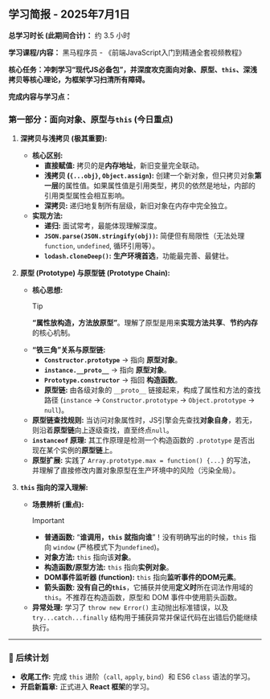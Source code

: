 ## 学习简报 - 2025年7月1日

**总学习时长 (此期间合计)：** 约 3.5 小时

**学习课程/内容：** 黑马程序员 - 《前端JavaScript入门到精通全套视频教程》

**核心任务：冲刺学习“现代JS必备包”，并深度攻克面向对象、原型、`this`、深浅拷贝等核心理论，为框架学习扫清所有障碍。**

**完成内容与学习点：**

### **第一部分：面向对象、原型与`this` (今日重点)**

1.  **深拷贝与浅拷贝 (极其重要):**
    *   **核心区别:**
        *   **直接赋值:** 拷贝的是**内存地址**，新旧变量完全联动。
        *   **浅拷贝 (`{...obj}`, `Object.assign`):** 创建一个新对象，但只拷贝对象**第一层**的属性值。如果属性值是引用类型，拷贝的依然是地址，内部的引用类型属性会相互影响。
        *   **深拷贝:** 递归地复制所有层级，新旧对象在内存中完全独立。
    *   **实现方法:**
        *   **递归:** 面试常考，最能体现理解深度。
        *   **`JSON.parse(JSON.stringify(obj))`:** 简便但有局限性（无法处理`function`, `undefined`, 循环引用等）。
        *   **`lodash.cloneDeep()`:** **生产环境首选**，功能最完善、最健壮。

2.  **原型 (Prototype) 与原型链 (Prototype Chain):**
    *   **核心思想:**
        > [!TIP]
        > **“属性放构造，方法放原型”**。理解了原型是用来**实现方法共享**、**节约内存**的核心机制。
    *   **“铁三角”关系与原型链:**
        *   **`Constructor.prototype`**  -> 指向 **原型对象**。
        *   **`instance.__proto__`** -> 指向 **原型对象**。
        *   **`Prototype.constructor`** -> 指回 **构造函数**。
        *   **原型链:** 由各级对象的 `__proto__` 链接起来，构成了属性和方法的查找路径 (`instance` -> `Constructor.prototype` -> `Object.prototype` -> `null`)。
    *   **原型链查找规则:** 当访问对象属性时，JS引擎会先查找**对象自身**，若无，则沿着**原型链**向上逐级查找，直至终点`null`。
    *   **`instanceof` 原理:** 其工作原理是检测一个构造函数的 `.prototype` 是否出现在某个实例的**原型链**上。
    *   **原型扩展:** 实践了 `Array.prototype.max = function() {...}` 的写法，并理解了直接修改内置对象原型在生产环境中的风险（污染全局）。

3.  **`this` 指向的深入理解:**
    *   **场景辨析 (重点):**
        > [!IMPORTANT]
        > *   **普通函数:** “**谁调用，`this` 就指向谁**”！没有明确写出的时候，`this` 指向 `window` (严格模式下为`undefined`)。
        > *   **对象方法:** `this` 指向该**对象**。
        > *   **构造函数/原型方法:** `this` 指向**实例对象**。
        > *   **DOM事件监听器 (function):** `this` 指向**监听事件的DOM元素**。
        > *   **箭头函数:** **没有自己的`this`**，它捕获并使用**定义时**所在词法作用域的`this`。不推荐在构造函数，原型和 DOM 事件中使用箭头函数。
    *   **异常处理:** 学习了 `throw new Error()` 主动抛出标准错误，以及 `try...catch...finally` 结构用于捕获异常并保证代码在出错后仍能继续执行。

---
### 🚀 后续计划

*   **收尾工作:** 完成 `this` 进阶（`call`, `apply`, `bind`）和 ES6 `class` 语法的学习。
*   **开启新篇章:** 正式进入 **React 框架**的学习。
